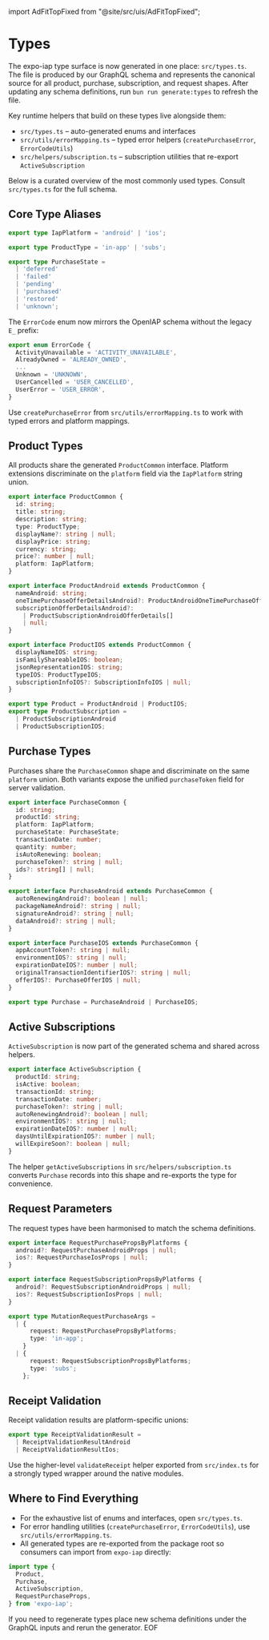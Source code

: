 import AdFitTopFixed from "@site/src/uis/AdFitTopFixed";

# Types

<AdFitTopFixed />

The expo-iap type surface is now generated in one place: `src/types.ts`. The file is produced by our GraphQL schema and represents the canonical source for all product, purchase, subscription, and request shapes. After updating any schema definitions, run `bun run generate:types` to refresh the file.

Key runtime helpers that build on these types live alongside them:

- `src/types.ts` – auto-generated enums and interfaces
- `src/utils/errorMapping.ts` – typed error helpers (`createPurchaseError`, `ErrorCodeUtils`)
- `src/helpers/subscription.ts` – subscription utilities that re-export `ActiveSubscription`

Below is a curated overview of the most commonly used types. Consult `src/types.ts` for the full schema.

## Core Type Aliases

```ts
export type IapPlatform = 'android' | 'ios';

export type ProductType = 'in-app' | 'subs';

export type PurchaseState =
  | 'deferred'
  | 'failed'
  | 'pending'
  | 'purchased'
  | 'restored'
  | 'unknown';
```

The `ErrorCode` enum now mirrors the OpenIAP schema without the legacy `E_` prefix:

```ts
export enum ErrorCode {
  ActivityUnavailable = 'ACTIVITY_UNAVAILABLE',
  AlreadyOwned = 'ALREADY_OWNED',
  ...
  Unknown = 'UNKNOWN',
  UserCancelled = 'USER_CANCELLED',
  UserError = 'USER_ERROR',
}
```

Use `createPurchaseError` from `src/utils/errorMapping.ts` to work with typed errors and platform mappings.

## Product Types

All products share the generated `ProductCommon` interface. Platform extensions discriminate on the `platform` field via the `IapPlatform` string union.

```ts
export interface ProductCommon {
  id: string;
  title: string;
  description: string;
  type: ProductType;
  displayName?: string | null;
  displayPrice: string;
  currency: string;
  price?: number | null;
  platform: IapPlatform;
}

export interface ProductAndroid extends ProductCommon {
  nameAndroid: string;
  oneTimePurchaseOfferDetailsAndroid?: ProductAndroidOneTimePurchaseOfferDetail | null;
  subscriptionOfferDetailsAndroid?:
    | ProductSubscriptionAndroidOfferDetails[]
    | null;
}

export interface ProductIOS extends ProductCommon {
  displayNameIOS: string;
  isFamilyShareableIOS: boolean;
  jsonRepresentationIOS: string;
  typeIOS: ProductTypeIOS;
  subscriptionInfoIOS?: SubscriptionInfoIOS | null;
}

export type Product = ProductAndroid | ProductIOS;
export type ProductSubscription =
  | ProductSubscriptionAndroid
  | ProductSubscriptionIOS;
```

## Purchase Types

Purchases share the `PurchaseCommon` shape and discriminate on the same `platform` union. Both variants expose the unified `purchaseToken` field for server validation.

```ts
export interface PurchaseCommon {
  id: string;
  productId: string;
  platform: IapPlatform;
  purchaseState: PurchaseState;
  transactionDate: number;
  quantity: number;
  isAutoRenewing: boolean;
  purchaseToken?: string | null;
  ids?: string[] | null;
}

export interface PurchaseAndroid extends PurchaseCommon {
  autoRenewingAndroid?: boolean | null;
  packageNameAndroid?: string | null;
  signatureAndroid?: string | null;
  dataAndroid?: string | null;
}

export interface PurchaseIOS extends PurchaseCommon {
  appAccountToken?: string | null;
  environmentIOS?: string | null;
  expirationDateIOS?: number | null;
  originalTransactionIdentifierIOS?: string | null;
  offerIOS?: PurchaseOfferIOS | null;
}

export type Purchase = PurchaseAndroid | PurchaseIOS;
```

## Active Subscriptions

`ActiveSubscription` is now part of the generated schema and shared across helpers.

```ts
export interface ActiveSubscription {
  productId: string;
  isActive: boolean;
  transactionId: string;
  transactionDate: number;
  purchaseToken?: string | null;
  autoRenewingAndroid?: boolean | null;
  environmentIOS?: string | null;
  expirationDateIOS?: number | null;
  daysUntilExpirationIOS?: number | null;
  willExpireSoon?: boolean | null;
}
```

The helper `getActiveSubscriptions` in `src/helpers/subscription.ts` converts `Purchase` records into this shape and re-exports the type for convenience.

## Request Parameters

The request types have been harmonised to match the schema definitions.

```ts
export interface RequestPurchasePropsByPlatforms {
  android?: RequestPurchaseAndroidProps | null;
  ios?: RequestPurchaseIosProps | null;
}

export interface RequestSubscriptionPropsByPlatforms {
  android?: RequestSubscriptionAndroidProps | null;
  ios?: RequestSubscriptionIosProps | null;
}

export type MutationRequestPurchaseArgs =
  | {
      request: RequestPurchasePropsByPlatforms;
      type: 'in-app';
    }
  | {
      request: RequestSubscriptionPropsByPlatforms;
      type: 'subs';
    };
```

## Receipt Validation

Receipt validation results are platform-specific unions:

```ts
export type ReceiptValidationResult =
  | ReceiptValidationResultAndroid
  | ReceiptValidationResultIos;
```

Use the higher-level `validateReceipt` helper exported from `src/index.ts` for a strongly typed wrapper around the native modules.

## Where to Find Everything

- For the exhaustive list of enums and interfaces, open `src/types.ts`.
- For error handling utilities (`createPurchaseError`, `ErrorCodeUtils`), use `src/utils/errorMapping.ts`.
- All generated types are re-exported from the package root so consumers can import from `expo-iap` directly:

```ts
import type {
  Product,
  Purchase,
  ActiveSubscription,
  RequestPurchaseProps,
} from 'expo-iap';
```

If you need to regenerate types place new schema definitions under the GraphQL inputs and rerun the generator. EOF

